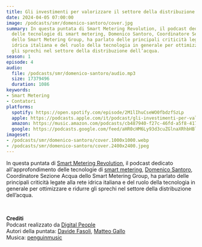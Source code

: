 ```yaml
---
title: Gli investimenti per valorizzare il settore della distribuzione dell’acqua
date: 2024-04-05 07:00:00
image: /podcasts/smr/domenico-santoro/cover.jpg
summary: In questa puntata di Smart Metering Revolution, il podcast dedicato all'approfondimento
  delle tecnologie di smart metering, Domenico Santoro, Coordinatore Sezione Acqua
  dello Smart Metering Group, ha parlato delle principali criticità legate alla rete
  idrica italiana e del ruolo della tecnologia in generale per ottimizzare e ridurre
  gli sprechi nel settore della distribuzione dell’acqua.
season: 1
episode: 4
audio:
  file: /podcasts/smr/domenico-santoro/audio.mp3
  size: 17379496
  duration: 1086
keywords:
- Smart Metering
- Contatori
platforms:
  spotify: https://open.spotify.com/episode/2M1lIhuCseWO0fbdzfSzLp
  apple: https://podcasts.apple.com/it/podcast/gli-investimenti-per-valorizzare-il-settore-della/id1734409224?i=1000651514910
  amazon: https://music.amazon.com/podcasts/cb487940-f27c-46fd-a5f8-4172c9a7dbb1/episodes/3d94601c-450f-4f14-ab52-2b87166926f8/smart-metering-revolution-gli-investimenti-per-valorizzare-il-settore-della-distribuzione-dell%E2%80%99acqua
  google: https://podcasts.google.com/feed/aHR0cHM6Ly93d3cuZGlnaXRhbHBlb3BsZS50ZWNoL3BvZGNhc3RzL3Ntci9yc3M_ZGlyZWN0PTE/episode/aHR0cHM6Ly93M2lkLm9yZy9kaWdpdGFscGVvcGxlL3BvZGNhc3RzL3Ntci9kb21lbmljby1zYW50b3Jv?sa=X&ved=0CAUQkfYCahcKEwiIrOKYlLWFAxUAAAAAHQAAAAAQAQ
imageset:
- /podcasts/smr/domenico-santoro/cover.1000x1000.webp
- /podcasts/smr/domenico-santoro/cover.2400x2400.jpeg
---
```


In questa puntata di [Smart Metering Revolution](https://www.innovabilitycircle.com/suom-2023/), il podcast dedicato all'approfondimento delle tecnologie di [smart metering](https://smg-anie.it/), [Domenico Santoro](https://www.linkedin.com/in/domenico-santoro-445696a9/?originalSubdomain=it), Coordinatore Sezione Acqua dello Smart Metering Group, ha parlato delle principali criticità legate alla rete idrica italiana e del ruolo della tecnologia in generale per ottimizzare e ridurre gli sprechi nel settore della distribuzione dell’acqua.

<br>

**Crediti**<br>
Podcast realizzato da [Digital People](https://w3id.org/digitalpeople)<br>
Autori della puntata: [Davide Fasoli](https://www.linkedin.com/in/davide-fasoli-2b3246179/), [Matteo Gallo](https://www.linkedin.com/in/matteo-gallo-4a5ab31a8/)<br>
Musica: [penguinmusic](https://pixabay.com/users/penguinmusic-24940186/)